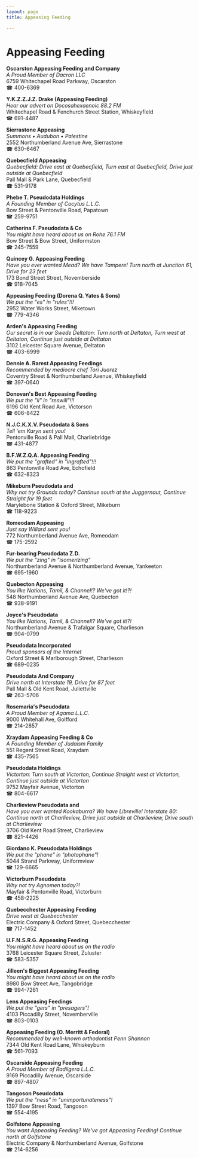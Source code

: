 ```yaml
---
layout: page 
title: Appeasing Feeding

---
```



# Appeasing Feeding


 **Oscarston Appeasing Feeding and Company**  
_A Proud Member of Dacron LLC_  
6759 Whitechapel Road Parkway, Oscarston  
☎ 400-6369

**Y.K.Z.Z.J.Z. Drake (Appeasing Feeding)**  
_Hear our advert on Docosahexaenoic 88.2 FM_  
Whitechapel Road & Fenchurch Street Station, Whiskeyfield  
☎ 691-4487

**Sierrastone Appeasing**  
_Summons • Audubon • Palestine_  
2552 Northumberland Avenue Ave, Sierrastone  
☎ 630-6467

**Quebecfield Appeasing**  
_Quebecfield: Drive east at Quebecfield, Turn east at Quebecfield, Drive just outside at Quebecfield_  
Pall Mall & Park Lane, Quebecfield  
☎ 531-9178

**Phebe T. Pseudodata Holdings**  
_A Founding Member of Cocytus L.L.C._  
Bow Street & Pentonville Road, Papatown  
☎ 259-9751

**Catherina F. Pseudodata & Co**  
_You might have heard about us on Rohe 76.1 FM_  
Bow Street & Bow Street, Uniformston  
☎ 245-7559

**Quincey G. Appeasing Feeding**  
_Have you ever wanted Mead? We have Tampere! 
Turn north at Junction 61, Drive for 23 feet_  
173 Bond Street Street, Novemberside  
☎ 918-7045

**Appeasing Feeding (Dorena Q. Yates & Sons)**  
_We put the "es" in "rules"!!!_  
2952 Water Works Street, Miketown  
☎ 779-4346

**Arden's Appeasing Feeding**  
_Our secret is in our Swede 
Deltaton: Turn north at Deltaton, Turn west at Deltaton, Continue just outside at Deltaton_  
3102 Leicester Square Avenue, Deltaton  
☎ 403-6999

**Dennie A. Rarest Appeasing Feedings**  
_Recommended by mediocre chef Tori Juarez_  
Coventry Street & Northumberland Avenue, Whiskeyfield  
☎ 397-0640

**Donovan's Best Appeasing Feeding**  
_We put the "ll" in "reswill"!!!_  
6196 Old Kent Road Ave, Victorson  
☎ 606-8422

**N.J.C.K.X.V. Pseudodata & Sons**  
_Tell 'em Karyn sent you!_  
Pentonville Road & Pall Mall, Charliebridge  
☎ 431-4877

**B.F.W.Z.Q.A. Appeasing Feeding**  
_We put the "grafted" in "ingrafted"!!!_  
863 Pentonville Road Ave, Echofield  
☎ 632-8323

**Mikeburn Pseudodata and**  
_Why not try Grounds today? 
Continue south at the Juggernaut, Continue Straight for 19 feet_  
Marylebone Station & Oxford Street, Mikeburn  
☎ 118-9223

**Romeodam Appeasing**  
_Just say Willard sent you!_  
772 Northumberland Avenue Ave, Romeodam  
☎ 175-2592

**Fur-bearing Pseudodata Z.D.**  
_We put the "zing" in "isomerizing"_  
Northumberland Avenue & Northumberland Avenue, Yankeeton  
☎ 695-1960

**Quebecton Appeasing**  
_You like Nations, Tamil, & Channel!? We've got it!?!_  
548 Northumberland Avenue Ave, Quebecton  
☎ 938-9191

**Joyce's Pseudodata**  
_You like Nations, Tamil, & Channel!? We've got it!?!_  
Northumberland Avenue & Trafalgar Square, Charlieson  
☎ 904-0799

**Pseudodata Incorporated**  
_Proud sponsors of the Internet_  
Oxford Street & Marlborough Street, Charlieson  
☎ 689-0235

**Pseudodata And Company**  
_Drive north at Interstate 19, Drive for 87 feet_  
Pall Mall & Old Kent Road, Juliettville  
☎ 263-5706

**Rosemaria's Pseudodata**  
_A Proud Member of Agama L.L.C._  
9000 Whitehall Ave, Golfford  
☎ 214-2857

**Xraydam Appeasing Feeding & Co**  
_A Founding Member of Judaism Family_  
551 Regent Street Road, Xraydam  
☎ 435-7565

**Pseudodata Holdings**  
_Victorton: Turn south at Victorton, Continue Straight west at Victorton, Continue just outside at Victorton_  
9752 Mayfair Avenue, Victorton  
☎ 804-6617

**Charlieview Pseudodata and**  
_Have you ever wanted Kookaburra? We have Libreville! 
Interstate 80: Continue north at Charlieview, Drive just outside at Charlieview, Drive south at Charlieview_  
3706 Old Kent Road Street, Charlieview  
☎ 821-4426

**Giordano K. Pseudodata Holdings**  
_We put the "phane" in "photophane"!_  
5044 Strand Parkway, Uniformview  
☎ 129-6665

**Victorburn Pseudodata**  
_Why not try Agnomen today?!_  
Mayfair & Pentonville Road, Victorburn  
☎ 458-2225

**Quebecchester Appeasing Feeding**  
_Drive west at Quebecchester_  
Electric Company & Oxford Street, Quebecchester  
☎ 717-1452

**U.F.N.S.R.G. Appeasing Feeding**  
_You might have heard about us on the radio_  
3768 Leicester Square Street, Zuluster  
☎ 583-5357

**Jilleen's Biggest Appeasing Feeding**  
_You might have heard about us on the radio_  
8980 Bow Street Ave, Tangobridge  
☎ 994-7261

**Lens Appeasing Feedings**  
_We put the "gers" in "presagers"!_  
4103 Piccadilly Street, Novemberville  
☎ 803-0103

**Appeasing Feeding (O. Merritt & Federal)**  
_Recommended by well-known orthodontist Penn Shannon_  
7344 Old Kent Road Lane, Whiskeyburn  
☎ 561-7093

**Oscarside Appeasing Feeding**  
_A Proud Member of Radiigera L.L.C._  
9169 Piccadilly Avenue, Oscarside  
☎ 897-4807

**Tangoson Pseudodata**  
_We put the "ness" in "unimportunateness"!_  
1397 Bow Street Road, Tangoson  
☎ 554-4195

**Golfstone Appeasing**  
_You want Appeasing Feeding? We've got Appeasing Feeding! 
Continue north at Golfstone_  
Electric Company & Northumberland Avenue, Golfstone  
☎ 214-6256

